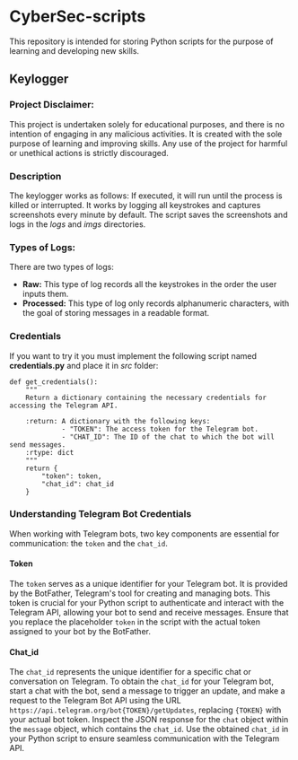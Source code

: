 # CyberSec-scripts
This repository is intended for storing Python scripts for the purpose of learning and developing new skills. 

## Keylogger

### Project Disclaimer:
This project is undertaken solely for educational purposes, and there is no intention of engaging in any malicious activities. It is created with the sole purpose of learning and improving skills. Any use of the project for harmful or unethical actions is strictly discouraged.

### Description
The keylogger works as follows:
If executed, it will run until the process is killed or interrupted. It works by logging all keystrokes and captures screenshots every minute by default. The script saves the screenshots and logs in the *logs* and *imgs* directories. 

### Types of Logs:
There are two types of logs:
- **Raw:** This type of log records all the keystrokes in the order the user inputs them.
- **Processed:** This type of log only records alphanumeric characters, with the goal of storing messages in a readable format.

### Credentials
If you want to try it you must implement the following script named **credentials.py** and place it in *src* folder:

```
def get_credentials():
    """
    Return a dictionary containing the necessary credentials for accessing the Telegram API.

    :return: A dictionary with the following keys:
             - "TOKEN": The access token for the Telegram bot.
             - "CHAT_ID": The ID of the chat to which the bot will send messages.
    :rtype: dict
    """
    return {
        "token": token,
        "chat_id": chat_id
    }
```
### Understanding Telegram Bot Credentials
When working with Telegram bots, two key components are essential for communication: the `token` and the `chat_id`.

#### Token
The `token` serves as a unique identifier for your Telegram bot. It is provided by the BotFather, Telegram's tool for creating and managing bots. This token is crucial for your Python script to authenticate and interact with the Telegram API, allowing your bot to send and receive messages. Ensure that you replace the placeholder `token` in the script with the actual token assigned to your bot by the BotFather.

#### Chat_id
The `chat_id` represents the unique identifier for a specific chat or conversation on Telegram. 
To obtain the `chat_id` for your Telegram bot, start a chat with the bot, send a message to trigger an update, and make a request to the Telegram Bot API using the URL `https://api.telegram.org/bot{TOKEN}/getUpdates`, replacing `{TOKEN}` with your actual bot token. Inspect the JSON response for the `chat` object within the `message` object, which contains the `chat_id`. Use the obtained `chat_id` in your Python script to ensure seamless communication with the Telegram API.
